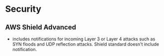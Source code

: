 # Security

## AWS Shield Advanced
- includes notifications for incoming Layer 3 or Layer 4 attacks such as SYN floods and UDP reflection attacks. Shield standard doesn't include notification. 